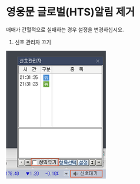 # 영웅문 글로벌(HTS)알림 제거

매매가 간헐적으로 실패하는 경우 설정을 변경하십시오.

1. 신호 관리자 끄기

![](<../.gitbook/assets/image (103) (1).png>)

